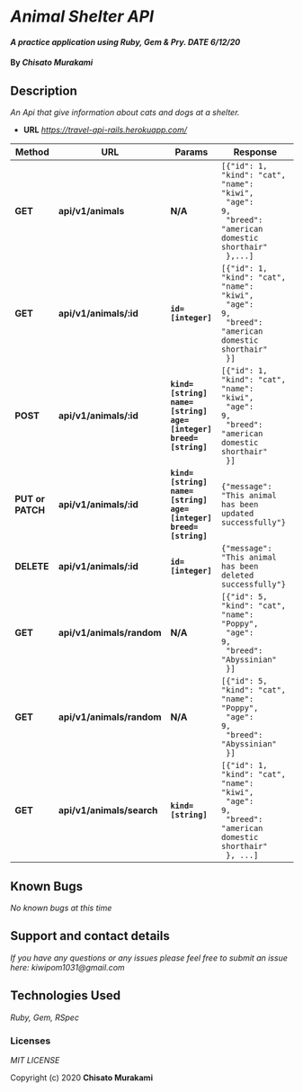 # _Animal Shelter API_

#### _A practice application using Ruby, Gem & Pry. DATE 6/12/20_

#### By _**Chisato Murakami**_

## Description
  _An Api that give information about cats and dogs at a shelter._

* **URL** 
  _https://travel-api-rails.herokuapp.com/_

|  Method |  URL  | Params | Response 
|---------------------------|---------|-------|-------
|**GET**|**api/v1/animals**|**N/A**|<code>[{"id": 1,<br>"kind": "cat",<br>"name": "kiwi",<br> "age": 9,<br> "breed": "american domestic shorthair"<br> },...]</code>
|**GET**|**api/v1/animals/:id**|**`id=[integer]`**|<code>[{"id": 1,<br>"kind": "cat",<br>"name": "kiwi",<br> "age": 9,<br> "breed": "american domestic shorthair"<br> }]</code>
|**POST**|**api/v1/animals/:id**|**`kind=[string]`<br>`name=[string]`<br>`age=[integer]`<br>`breed=[string]`**|<code>[{"id": 1,<br>"kind": "cat",<br>"name": "kiwi",<br> "age": 9,<br> "breed": "american domestic shorthair"<br> }]</code>
|**PUT or PATCH**|**api/v1/animals/:id**|**`kind=[string]`<br>`name=[string]`<br>`age=[integer]`<br>`breed=[string]`**|<code>{"message": "This animal has been updated successfully"}</code>
|**DELETE**|**api/v1/animals/:id**|**`id=[integer]`**|<code>{"message": "This animal has been deleted successfully"}</code>
|**GET**|**api/v1/animals/random**|**N/A**|<code>[{"id": 5,<br>"kind": "cat",<br>"name": "Poppy",<br> "age": 9,<br> "breed": "Abyssinian"<br> }]</code>
|**GET**|**api/v1/animals/random**|**N/A**|<code>[{"id": 5,<br>"kind": "cat",<br>"name": "Poppy",<br> "age": 9,<br> "breed": "Abyssinian"<br> }]</code>
|**GET**|**api/v1/animals/search**|**`kind=[string]`**|<code>[{"id": 1,<br>"kind": "cat",<br>"name": "kiwi",<br> "age": 9,<br> "breed": "american domestic shorthair"<br> }, ...]</code>


## Known Bugs

_No known bugs at this time_

## Support and contact details

_If you have any questions or any issues please feel free to submit an issue here: kiwipom1031@gmail.com_

## Technologies Used

_Ruby, Gem, RSpec_

### Licenses
*MIT LICENSE*

Copyright (c) 2020 **Chisato Murakami**